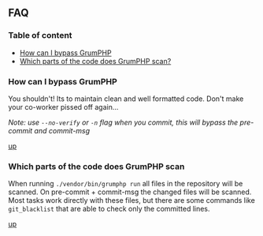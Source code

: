 ## FAQ

### Table of content
- [How can I bypass GrumPHP](how-can-i-bypass-grumphp)
- [Which parts of the code does GrumPHP scan?](which-parts-of-the-code-does-grumphp-scan)

### How can I bypass GrumPHP

You shouldn't! Its to maintain clean and well formatted code. Don't make your co-worker pissed off again...

*Note: use `--no-verify` or `-n` flag when you commit, 
this will bypass the pre-commit and commit-msg*

[up](table-of-content)

### Which parts of the code does GrumPHP scan

When running `./vendor/bin/grumphp run` all 
files in the repository will be scanned.
On pre-commit + commit-msg the changed files 
will be scanned.
Most tasks work directly with these files, 
but there are some commands like `git_blacklist` 
that are able to check only the committed lines.

[up](table-of-content)

### 
